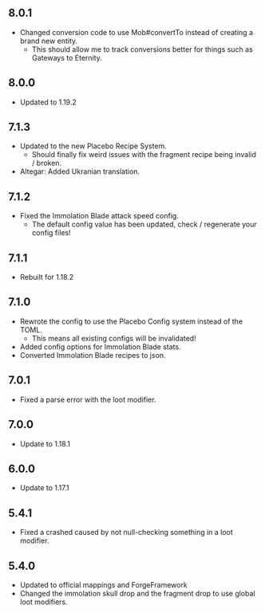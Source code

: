 ## 8.0.1
* Changed conversion code to use Mob#convertTo instead of creating a brand new entity.
  * This should allow me to track conversions better for things such as Gateways to Eternity.

## 8.0.0
* Updated to 1.19.2

## 7.1.3
* Updated to the new Placebo Recipe System.
  * Should finally fix weird issues with the fragment recipe being invalid / broken.
* Altegar: Added Ukranian translation.

## 7.1.2
* Fixed the Immolation Blade attack speed config.
  * The default config value has been updated, check / regenerate your config files!

## 7.1.1
* Rebuilt for 1.18.2

## 7.1.0
* Rewrote the config to use the Placebo Config system instead of the TOML.
  * This means all existing configs will be invalidated!
* Added config options for Immolation Blade stats.
* Converted Immolation Blade recipes to json.

## 7.0.1
* Fixed a parse error with the loot modifier.

## 7.0.0
* Update to 1.18.1

## 6.0.0
* Update to 1.17.1

## 5.4.1
* Fixed a crashed caused by not null-checking something in a loot modifier.

## 5.4.0
* Updated to official mappings and ForgeFramework
* Changed the immolation skull drop and the fragment drop to use global loot modifiers.